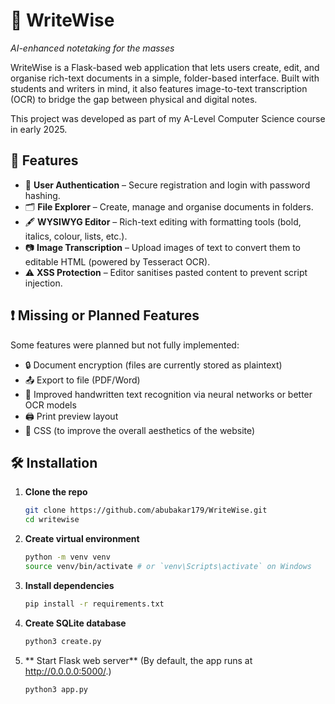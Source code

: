 # 📝 WriteWise
*AI-enhanced notetaking for the masses*

WriteWise is a Flask-based web application that lets users create, edit, and organise rich-text documents in a simple, folder-based interface. Built with students and writers in mind, it also features image-to-text transcription (OCR) to bridge the gap between physical and digital notes.

This project was developed as part of my A-Level Computer Science course in early 2025.



## 🚀 Features

- 🔐 **User Authentication** – Secure registration and login with password hashing.
- 🗂️ **File Explorer** – Create, manage and organise documents in folders.
- 🖋️ **WYSIWYG Editor** – Rich-text editing with formatting tools (bold, italics, colour, lists, etc.).
- 📷 **Image Transcription** – Upload images of text to convert them to editable HTML (powered by Tesseract OCR).
- ⚠️ **XSS Protection** – Editor sanitises pasted content to prevent script injection.



## ❗ Missing or Planned Features

Some features were planned but not fully implemented:
- 🔒 Document encryption (files are currently stored as plaintext)
- 📤 Export to file (PDF/Word)
- 🧠 Improved handwritten text recognition via neural networks or better OCR models
- 🖨️ Print preview layout
- 🎨 CSS (to improve the overall aesthetics of the website)



## 🛠 Installation

1. **Clone the repo**  
   ```bash
   git clone https://github.com/abubakar179/WriteWise.git
   cd writewise
   ```
2. **Create virtual environment**
    ```bash
    python -m venv venv
    source venv/bin/activate # or `venv\Scripts\activate` on Windows
    ```
3. **Install dependencies**
    ```bash
    pip install -r requirements.txt
    ```
4. **Create SQLite database**
    ```bash
    python3 create.py
    ```
5. ** Start Flask web server** (By default, the app runs at http://0.0.0.0:5000/.)
    ```bash
    python3 app.py
    ```
